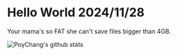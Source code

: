 # Hello World 2024/11/28

Your mama's so FAT she can't save files bigger than 4GB.

![PoyChang's github stats](https://github-readme-stats.vercel.app/api?username=poychang&show_icons=true&theme=dracula)
